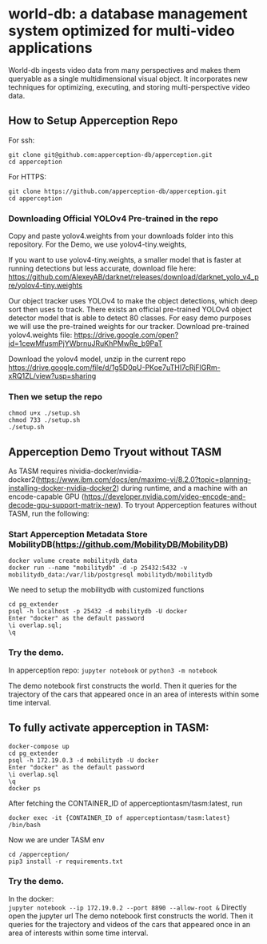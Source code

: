 # world-db: a database management system optimized for multi-video applications

World-db ingests video data from many perspectives and makes them queryable as a single multidimensional visual object. It incorporates new techniques for optimizing, executing, and storing multi-perspective video data. 

## How to Setup Apperception Repo

For ssh:
```
git clone git@github.com:apperception-db/apperception.git
cd apperception
```
For HTTPS:
```
git clone https://github.com/apperception-db/apperception.git
cd apperception
```
### Downloading Official YOLOv4 Pre-trained in the repo

Copy and paste yolov4.weights from your downloads folder into this repository. For the Demo, we use yolov4-tiny.weights,

If you want to use yolov4-tiny.weights, a smaller model that is faster at running detections but less accurate, download file here: https://github.com/AlexeyAB/darknet/releases/download/darknet_yolo_v4_pre/yolov4-tiny.weights

Our object tracker uses YOLOv4 to make the object detections, which deep sort then uses to track. There exists an official pre-trained YOLOv4 object detector model that is able to detect 80 classes. For easy demo purposes we will use the pre-trained weights for our tracker. Download pre-trained yolov4.weights file: https://drive.google.com/open?id=1cewMfusmPjYWbrnuJRuKhPMwRe_b9PaT

Download the yolov4 model, unzip in the current repo
https://drive.google.com/file/d/1g5D0pU-PKoe7uTHI7cRjFlGRm-xRQ1ZL/view?usp=sharing

### Then we setup the repo
```
chmod u+x ./setup.sh
chmod 733 ./setup.sh
./setup.sh
```
## Apperception Demo Tryout without TASM
As TASM requires nividia-docker/nvidia-docker2(https://www.ibm.com/docs/en/maximo-vi/8.2.0?topic=planning-installing-docker-nvidia-docker2) during runtime, and a machine with an encode-capable GPU (https://developer.nvidia.com/video-encode-and-decode-gpu-support-matrix-new). To tryout Apperception features without TASM, run the following:
### Start Apperception Metadata Store MobilityDB(https://github.com/MobilityDB/MobilityDB)
```
docker volume create mobilitydb_data
docker run --name "mobilitydb" -d -p 25432:5432 -v mobilitydb_data:/var/lib/postgresql mobilitydb/mobilitydb
```
We need to setup the mobilitydb with customized functions
```
cd pg_extender
psql -h localhost -p 25432 -d mobilitydb -U docker
Enter "docker" as the default password
\i overlap.sql;
\q
```

### Try the demo.
In apperception repo:
`jupyter notebook` or `python3 -m notebook`

The demo notebook first constructs the world. Then it queries for the trajectory of the cars that appeared once in an area of interests within some time interval.

## To fully activate apperception in TASM:
```
docker-compose up
cd pg_extender
psql -h 172.19.0.3 -d mobilitydb -U docker
Enter "docker" as the default password
\i overlap.sql
\q
docker ps
```
After fetching the CONTAINER_ID of apperceptiontasm/tasm:latest, run
```
docker exec -it {CONTAINER_ID of apperceptiontasm/tasm:latest} /bin/bash
```
Now we are under TASM env
```
cd /apperception/
pip3 install -r requirements.txt
```
### Try the demo.
In the docker:  
`jupyter notebook --ip 172.19.0.2 --port 8890 --allow-root &`
Directly open the jupyter url
The demo notebook first constructs the world. Then it queries for the trajectory and videos of the cars that appeared once in an area of interests within some time interval.



